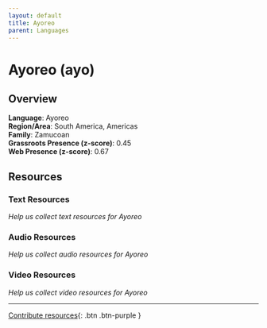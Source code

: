 ```yaml
---
layout: default
title: Ayoreo
parent: Languages
---
```


# Ayoreo (ayo)

## Overview

**Language**: Ayoreo  
**Region/Area**: South America, Americas  
**Family**: Zamucoan  
**Grassroots Presence (z-score)**: 0.45  
**Web Presence (z-score)**: 0.67  

## Resources

### Text Resources
*Help us collect text resources for Ayoreo*

### Audio Resources
*Help us collect audio resources for Ayoreo*

### Video Resources
*Help us collect video resources for Ayoreo*

---

[Contribute resources](https://forms.office.com/e/1SfLJx3u1r){: .btn .btn-purple }
